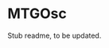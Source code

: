 <!-- README.md is generated from README.Rmd. Please edit that file -->
MTGOsc
======

Stub readme, to be updated.
